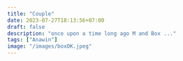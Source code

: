 ```yaml
---
title: "Couple"
date: 2023-07-27T18:13:56+07:00
draft: false
description: "once upon a time long ago M and Box ..."
tags: ["Anawin"]
image: "/images/boxOK.jpeg"
---
```


